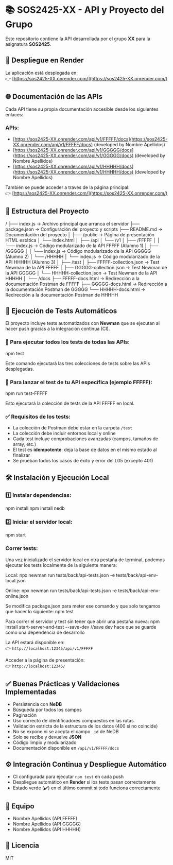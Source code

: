 # 📚 SOS2425-XX - API y Proyecto del Grupo

Este repositorio contiene la API desarrollada por el grupo **XX** para la asignatura **SOS2425**.

## 🚀 Despliegue en Render
La aplicación está desplegada en:  
👉 [https://sos2425-XX.onrender.com/](https://sos2425-XX.onrender.com/)

## 🌐 Documentación de las APIs
Cada API tiene su propia documentación accesible desde los siguientes enlaces:

### APIs:
- [https://sos2425-XX.onrender.com/api/v1/FFFFF/docs](https://sos2425-XX.onrender.com/api/v1/FFFFF/docs) (developed by Nombre Apellidos)
- [https://sos2425-XX.onrender.com/api/v1/GGGGG/docs](https://sos2425-XX.onrender.com/api/v1/GGGGG/docs) (developed by Nombre Apellidos)
- [https://sos2425-XX.onrender.com/api/v1/HHHHH/docs](https://sos2425-XX.onrender.com/api/v1/HHHHH/docs) (developed by Nombre Apellidos)

También se puede acceder a través de la página principal:  
👉 [https://sos2425-XX.onrender.com/](https://sos2425-XX.onrender.com/)

## 📂 Estructura del Proyecto
/
├── index.js                 -> Archivo principal que arranca el servidor
├── package.json             -> Configuración del proyecto y scripts
├── README.md                -> Documentación del proyecto
│
├── /public                  -> Página de presentación HTML estática
│   └── index.html
│
├── /api
│   └── /v1
│       ├── /FFFFF
│       │   └── index.js     -> Código modularizado de la API FFFFF (Alumno 1)
│       ├── /GGGGG
│       │   └── index.js     -> Código modularizado de la API GGGGG (Alumno 2)
│       └── /HHHHH
│           └── index.js     -> Código modularizado de la API HHHHH (Alumno 3)
│
├── /test
│   ├── FFFFF-collection.json   -> Test Newman de la API FFFFF
│   ├── GGGGG-collection.json   -> Test Newman de la API GGGGG
│   └── HHHHH-collection.json   -> Test Newman de la API HHHHH
│
└── /docs
    ├── FFFFF-docs.html         -> Redirección a la documentación Postman de FFFFF
    ├── GGGGG-docs.html         -> Redirección a la documentación Postman de GGGGG
    └── HHHHH-docs.html         -> Redirección a la documentación Postman de HHHHH


## 🧪 Ejecución de Tests Automáticos
El proyecto incluye tests automatizados con **Newman** que se ejecutan al hacer push gracias a la integración continua (CI).

### 🔄 Para ejecutar todos los tests de todas las APIs:
npm test

Este comando ejecutará las tres colecciones de tests sobre las APIs desplegadas.

### 🔄 Para lanzar el test de tu API específica (ejemplo FFFFF):
npm run test-FFFFF

Esto ejecutará la colección de tests de la API FFFFF en local.

### ✅ Requisitos de los tests:
- La colección de Postman debe estar en la carpeta `/test`
- La colección debe incluir entornos local y online
- Cada test incluye comprobaciones avanzadas (campos, tamaños de array, etc.)
- El test es **idempotente**: deja la base de datos en el mismo estado al finalizar
- Se prueban todos los casos de éxito y error del L05 (excepto 401)

## 🛠 Instalación y Ejecución Local
### 1️⃣ Instalar dependencias:
npm install
npm install nedb


### 2️⃣ Iniciar el servidor local:
npm start

### Correr tests:
Una vez inicializado el servidor local en otra pestaña de terminal, podemos ejecutar los tests localmente de la siguiente manera:

Local:
npx newman run tests/back/api-tests.json -e tests/back/api-env-local.json

Online:
npx newman run tests/back/api-tests.json -e tests/back/api-env-online.json

Se modifica package.json para meter ese comando y que solo tengamos que hacer lo siguiente:
npm test

Para correr el servidor y test sin tener que abrir una pestaña nueva:
npm install start-server-and-test --save-dev  //save dev hace que se guarde como una dependencia de desarrollo



La API estará disponible en:  
👉 `http://localhost:12345/api/v1/FFFFF`

Acceder a la página de presentación:  
👉 `http://localhost:12345/`

## ✅ Buenas Prácticas y Validaciones Implementadas
- Persistencia con **NeDB**
- Búsqueda por todos los campos
- Paginación
- Uso correcto de identificadores compuestos en las rutas
- Validación estricta de la estructura de los datos (400 si no coincide)
- No se expone ni se acepta el campo `_id` de NeDB
- Solo se recibe y devuelve **JSON**
- Código limpio y modularizado
- Documentación disponible en `/api/v1/FFFFF/docs`

## ⚙️ Integración Continua y Despliegue Automático
- CI configurada para ejecutar `npm test` en cada push
- Despliegue automático en **Render** si los tests pasan correctamente
- Estado verde (✔️) en el último commit si todo funciona correctamente

## 👥 Equipo
- Nombre Apellidos (API FFFFF)
- Nombre Apellidos (API GGGGG)
- Nombre Apellidos (API HHHHH)

## 📄 Licencia
MIT
